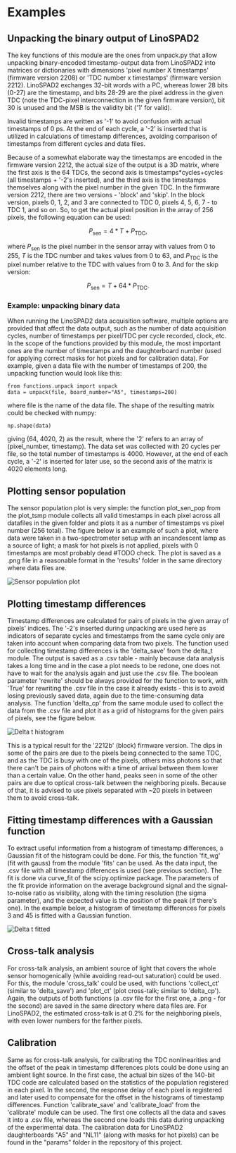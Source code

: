 # Examples

## Unpacking the binary output of LinoSPAD2

The key functions of this module are the ones from unpack.py that
allow unpacking binary-encoded timestamp-output data from LinoSPAD2
into matrices or dictionaries with dimensions 'pixel number X timestamps'
(firmware version 2208) or 'TDC number x timestamps' (firmware version
2212). LinoSPAD2 exchanges 32-bit words with a PC, whereas lower 28 bits
(0-27) are the timestamp, and bits 28-29 are the pixel address in the given
TDC (note the TDC-pixel interconnection in the given firmware version),
bit 30 is unused and the MSB is the validity bit ('1' for valid).

Invalid timestamps are written as '-1' to avoid confusion with actual
timestamps of 0 ps. At the end of each cycle, a '-2' is inserted that
is utilized in calculations of timestamp differences, avoiding
comparison of timestamps from different cycles and data files.

Because of a somewhat elaborate way the timestamps are encoded in the
firmware version 2212, the actual size of the output is a 3D matrix,
where the first axis is the 64 TDCs, the second axis is timestamps*cycles+cycles
(all timestamps + '-2's inserted), and the third axis is the timestamps themselves along with the pixel number in the given TDC.
In the firmware version 2212, there are two versions - 'block' and 'skip'.
In the block version, pixels 0, 1, 2, and 3 are connected to TDC 0, pixels
4, 5, 6, 7 - to TDC 1, and so on. So, to get the actual pixel position
in the array of 256 pixels, the following equation can be used:

$$P_{\mathrm{sen}} = 4*T + P_{\mathrm{TDC}},$$

where $P_{\mathrm{sen}}$ is the pixel number in the sensor array with values from 0 to 255, $T$ is the TDC number and takes values from 0 to 63, and
$P_{\mathrm{TDC}}$ is the pixel number relative to the TDC with values
from 0 to 3. And for the skip version:

$$P_{\mathrm{sen}} = T + 64*P_{\mathrm{TDC}}.$$

### Example: unpacking binary data

When running the LinoSPAD2 data acquisition software, multiple options
are provided that affect the data output, such as the number of data
acquisition cycles, number of timestamps per pixel/TDC per cycle
recorded, clock, etc. In the scope of the functions provided by this
module, the most important ones are the number of timestamps and the
daughterboard number (used for applying correct masks for hot pixels and
for calibration data). For example, given a data file with the number of
timestamps of 200, the unpacking function would look like this:

```
from functions.unpack import unpack
data = unpack(file, board_number="A5", timestamps=200)
```
where file is the name of the data file. The shape of the resulting
matrix could be checked with numpy:
```
np.shape(data)
```
giving (64, 4020, 2) as the result, where the '2' refers to an array of
(pixel_number, timestamp). The data set was collected with 20 cycles per
file, so the total number of timestamps is 4000. However, at the end of
each cycle, a '-2' is inserted for later use, so the second axis of the
matrix is 4020 elements long.

## Plotting sensor population

The sensor population plot is very simple: the function plot_sen_pop
from the plot_tsmp module collects all valid timestamps in each pixel
across all datafiles in the given folder and plots it as a number of
timestamps vs pixel number (256 total). The figure below is an example
of such a plot, where data were taken in a two-spectrometer setup
with an incandescent lamp as a source of light; a mask for hot pixels is
not applied, pixels with 0 timestamps are most probably dead #TODO check.
The plot is saved as a .png file in a reasonable format in the 'results'
folder in the same directory where data files are.

![Sensor population plot](/images/0000000000.dat-0000000499.dat.png)

## Plotting timestamp differences

Timestamp differences are calculated for pairs of pixels in the given
array of pixels' indices. The '-2's inserted during unpacking are used
here as indicators of separate cycles and timestamps from the same cycle
only are taken into account when comparing data from two pixels. The
function used for collecting timestamp differences is the
'delta_save' from the delta_t module. The output is saved as a .csv table - mainly because data analysis takes a long time and in the case a plot
needs to be redone, one does not have to wait for the analysis again
and just use the .csv file. The boolean parameter 'rewrite' should be
always provided for the function to work, with 'True' for rewriting the
.csv file in the case it already exists - this is to avoid losing
previously saved data, again due to the time-consuming data analysis.
The function 'delta_cp' from the same module used to collect the data
from the .csv file and plot it as a grid of histograms for the given
pairs of pixels, see the figure below.

![Delta t histogram](/images/0000000000-0000000499_delta_t_grid.png)

This is a typical result for the '2212b' (block) firmware version. The
dips in some of the pairs are due to the pixels being connected to the
same TDC, and as the TDC is busy with one of the pixels, others miss
photons so that there can't be pairs of photons with a time of arrival
between them lower than a certain value. On the other hand, peaks seen
in some of the other pairs are due to optical cross-talk between the
neighboring pixels. Because of that, it is advised to use pixels separated
with ~20 pixels in between them to avoid cross-talk.

## Fitting timestamp differences with a Gaussian function

To extract useful information from a histogram of timestamp differences,
a Gaussian fit of the histogram could be done. For this, the function
'fit_wg' (fit with gauss) from the module 'fits' can be used. As the
data input, the .csv file with all timestamp differences is used (see
previous section). The fit is done via curve_fit of the scipy.optimize
package. The parameters of the fit provide information on the
average background signal and the signal-to-noise ratio as visibility,
along with the timing resolution (the sigma parameter), and the
expected value is the position of the peak (if there's one). In the
example below, a histogram of timestamp differences for pixels 3 and 45
is fitted with a Gaussian function.

![Delta t fitted](/images/0000008500-0000008839_pixels3,45_fit.png)


## Cross-talk analysis

For cross-talk analysis, an ambient source of light that covers the
whole sensor homogenically (while avoiding read-out saturation) could be
used. For this, the module 'cross_talk' could be used, with functions
'collect_ct' (similar to 'delta_save') and
'plot_ct' (plot cross-talk; similar to 'delta_cp'). Again, the outputs of
both functions (a .csv file for the first one, a .png - for the second)
are saved in the same directory where data files are. For LinoSPAD2,
the estimated cross-talk is at 0.2% for the neighboring pixels, with
even lower numbers for the farther pixels.

## Calibration

Same as for cross-talk analysis, for calibrating the TDC nonlinearities
and the offset of the peak in timestamp differences plots could be
done using an ambient light source. In the first case, the actual
bin sizes of the 140-bit TDC code are calculated based on the statistics
of the population registered in each pixel. In the second, the response
delay of each pixel is registered and later used to compensate for the
offset in the histograms of timestamp differences. Function
'calibrate_save' and 'calibrate_load' from the 'calibrate' module can be
used. The first one collects all the data and saves it into a .csv file,
whereas the second one loads this data during unpacking of the
experimental data. The calibration data for LinoSPAD2 daughterboards
"A5" and "NL11" (along with masks for hot pixels) can be found in the
"params" folder in the repository of this project.
